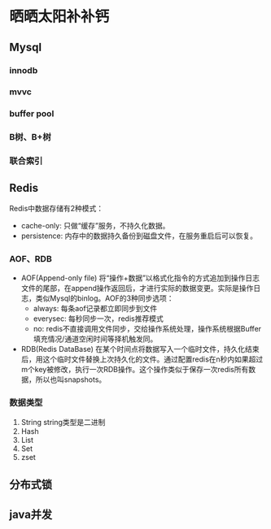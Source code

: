 # 晒晒太阳补补钙

## Mysql
### innodb

### mvvc

### buffer pool

### B树、B+树

### 联合索引

## Redis
Redis中数据存储有2种模式：
* cache-only: 只做“缓存”服务，不持久化数据。
* persistence: 内存中的数据持久备份到磁盘文件，在服务重启后可以恢复。

### AOF、RDB
- AOF(Append-only file)
    将“操作+数据”以格式化指令的方式追加到操作日志文件的尾部，在append操作返回后，才进行实际的数据变更。实际是操作日志，类似Mysql的binlog。AOF的3种同步选项：
    * always: 每条aof记录都立即同步到文件
    * everysec: 每秒同步一次，redis推荐模式
    * no: redis不直接调用文件同步，交给操作系统处理，操作系统根据Buffer填充情况/通道空闲时间等择机触发同。
- RDB(Redis DataBase)
    在某个时间点将数据写入一个临时文件，持久化结束后，用这个临时文件替换上次持久化的文件。通过配置redis在n秒内如果超过m个key被修改，执行一次RDB操作。这个操作类似于保存一次redis所有数据，所以也叫snapshots。

### 数据类型
1. String
    string类型是二进制
2. Hash
3. List
4. Set
5. zset

### 

## 分布式锁


## java并发



